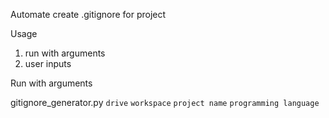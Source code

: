 Automate create .gitignore for project

Usage
1. run with arguments
2. user inputs

Run with arguments

gitignore_generator.py `drive` `workspace` `project name` `programming language` 